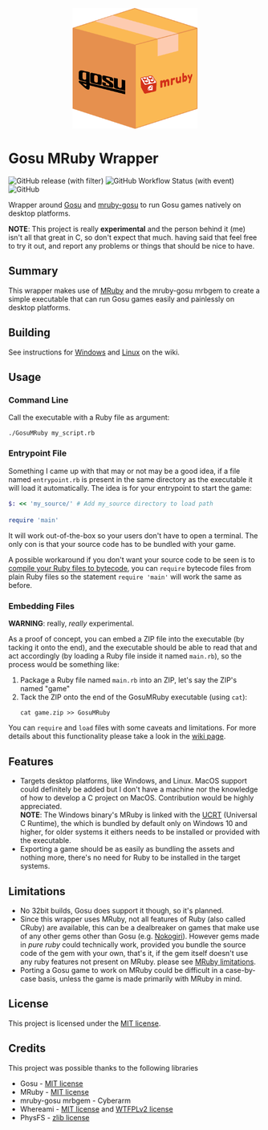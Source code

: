 <p align="center">
  <img src="assets/logo.png" width=249 height=241 alt="Project logo">
</p>

# Gosu MRuby Wrapper

![GitHub release (with filter)](https://img.shields.io/github/v/release/chadowo/gosu-mruby-wrapper?style=flat-square) ![GitHub Workflow Status (with event)](https://img.shields.io/github/actions/workflow/status/chadowo/gosu-mruby-wrapper/build.yml?style=flat-square&logo=github) ![GitHub](https://img.shields.io/github/license/chadowo/gosu-mruby-wrapper?style=flat-square)

Wrapper around [Gosu](https://www.libgosu.org/) and [mruby-gosu](https://github.com/cyberarm/mruby-gosu) to run Gosu games natively on desktop platforms.

**NOTE**: This project is really **experimental** and the person behind it (me) isn't
all that great in C, so don't expect that much. having said that feel free
to try it out, and report any problems or things that should be nice to have.

## Summary

This wrapper makes use of [MRuby](https://mruby.org/) and the mruby-gosu mrbgem to create
a simple executable that can run Gosu games easily and painlessly on desktop platforms.

## Building

See instructions for [Windows](https://github.com/Chadowo/gosu-mruby-wrapper/wiki/Compiling-On-Windows) and [Linux](https://github.com/Chadowo/gosu-mruby-wrapper/wiki/Compiling-On-Linux) on the wiki.

## Usage

### Command Line

Call the executable with a Ruby file as argument:

```console
./GosuMRuby my_script.rb
```

### Entrypoint File

Something I came up with that may or not may be a good idea, if a file named 
`entrypoint.rb` is present in the same directory as the executable it will 
load it automatically. The idea is for your entrypoint to start the game:

```ruby
$: << 'my_source/' # Add my_source directory to load path

require 'main'
```

It will work out-of-the-box so your users don't have to open a terminal. The 
only con is that your source code has to be bundled with your game. 

A possible workaround if you don't want your source code to be seen is to 
[compile your Ruby files to bytecode](https://mruby.org/docs/articles/executing-ruby-code-with-mruby.html#bytecode-mrb), you can `require` bytecode files from plain Ruby files 
so the statement `require 'main'` will work the same as before.

### Embedding Files

**WARNING**: really, *really* experimental.

As a proof of concept, you can embed a ZIP file into the executable (by tacking it
onto the end), and the executable should be able to read that and act accordingly
(by loading a Ruby file inside it named `main.rb`), so the process would be something
like:

1. Package a Ruby file named `main.rb` into an ZIP, let's say the ZIP's named
   "game"
2. Tack the ZIP onto the end of the GosuMRuby executable (using `cat`):
   ```console
   cat game.zip >> GosuMRuby
   ```

You can `require` and `load` files with some caveats and limitations. For more details about this functionality please take a 
look in the [wiki page](https://github.com/Chadowo/gosu-mruby-wrapper/wiki/Fused-Mode).

## Features

- Targets desktop platforms, like Windows, and Linux. MacOS support could
  definitely be added but I don't have a machine nor the knowledge of
  how to develop a C project on MacOS. Contribution would be highly appreciated.  
  **NOTE**: The Windows binary's MRuby is linked with the [UCRT](https://devblogs.microsoft.com/cppblog/introducing-the-universal-crt/) (Universal C Runtime),
            the which is bundled by default only on Windows 10 and higher, for older systems
            it eithers needs to be installed or provided with the executable.
- Exporting a game should be as easily as bundling the assets and nothing
  more, there's no need for Ruby to be installed in the target systems.

## Limitations

- No 32bit builds, Gosu does support it though, so it's planned.
- Since this wrapper uses MRuby, not all features of Ruby (also called CRuby)
  are available, this can be a dealbreaker on games that make use of any other gems
  other than Gosu (e.g. [Nokogiri](https://nokogiri.org/index.html)). However gems
  made in *pure ruby* could technically work, provided you bundle the source code
  of the gem with your own, that's it, if the gem itself doesn't use any
  ruby features not present on MRuby. please see [MRuby limitations](https://github.com/mruby/mruby/blob/master/doc/limitations.md).
- Porting a Gosu game to work on MRuby could be difficult in a
  case-by-case basis, unless the game is made primarily with MRuby in mind.

## License

This project is licensed under the [MIT license](https://github.com/Chadowo/gosu-mruby-wrapper/blob/main/LICENSE).

## Credits

This project was possible thanks to the following libraries

- Gosu - [MIT license](https://github.com/gosu/gosu/blob/master/COPYING)  
- MRuby - [MIT license](https://github.com/mruby/mruby/blob/master/LICENSE)  
- mruby-gosu mrbgem - Cyberarm
- Whereami - [MIT license](https://github.com/gpakosz/whereami/blob/master/LICENSE.MIT) and [WTFPLv2 license](https://github.com/gpakosz/whereami/blob/master/LICENSE.WTFPLv2) 
- PhysFS - [zlib license](https://github.com/icculus/physfs/blob/main/LICENSE.txt)
